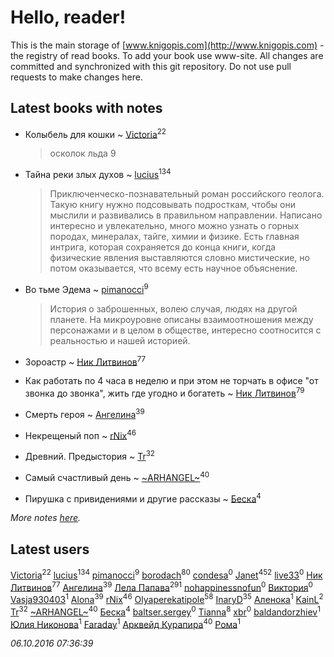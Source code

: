 # Hello, reader!
This is the main storage of [www.knigopis.com](http://www.knigopis.com) - the registry of read books.
To add your book use www-site. All changes are committed and synchronized with this git repository.
Do not use pull requests to make changes here.


## Latest books with notes
* Колыбель для кошки ~ [Victoria](users/113/113794223924688167852-google)<sup>22</sup>
    > осколок льда 9

* Тайна реки злых духов ~ [lucius](users/838/83820536-yandex)<sup>134</sup>
    > Приключенческо-познавательный роман российского геолога. Такую книгу нужно подсовывать подросткам, чтобы они мыслили и развивались в правильном направлении. 
    > Написано интересно и увлекательно, много можно узнать о горных породах, минералах, тайге, химии и физике. Есть главная интрига, которая сохраняется до конца книги, когда физические явления выставляются словно мистические, но потом оказывается, что всему есть научное объяснение.

* Во тьме Эдема ~ [pimanocci](users/117/117124011531379579265-google)<sup>9</sup>
    > История о заброшенных, волею случая, людях на другой планете. На микроуровне описаны взаимоотношения между персонажами и в целом в обществе, интересно соотносится с реальностью и нашей историей.

* Зороастр ~ [Ник Литвинов](users/lec/leczQ3Eya3-linkedin)<sup>77</sup>

* Как работать по 4 часа в неделю и при этом не торчать в офисе "от звонка до звонка", жить где угодно и богатеть ~ [Ник Литвинов](users/lec/leczQ3Eya3-linkedin)<sup>79</sup>

* Смерть героя ~ [Ангелина](users/837/83788782-vkontakte)<sup>39</sup>

* Некрещеный поп ~ [rNix](users/115/115622071-twitter)<sup>46</sup>

* Древний. Предыстория ~ [Tr](users/122/12282474-vkontakte)<sup>32</sup>

* Самый счастливый день ~ [~ARHANGEL~](users/642/64251996-vkontakte)<sup>40</sup>

* Пирушка с привидениями и другие рассказы ~ [Беска](users/157/1577468-vkontakte)<sup>4</sup>


_More notes [here](latest_books_with_notes.md)._


## Latest users
[Victoria](users/113/113794223924688167852-google)<sup>22</sup> 
[lucius](users/838/83820536-yandex)<sup>134</sup> 
[pimanocci](users/117/117124011531379579265-google)<sup>9</sup> 
[borodach](users/157/15706320-vkontakte)<sup>80</sup> 
[condesa](users/131/13128526-vkontakte)<sup>0</sup> 
[Janet](users/205/20565064-vkontakte)<sup>452</sup> 
[live33](users/388/38871174-vkontakte)<sup>0</sup> 
[Ник Литвинов](users/lec/leczQ3Eya3-linkedin)<sup>77</sup> 
[Ангелина](users/837/83788782-vkontakte)<sup>39</sup> 
[Лела Папава](users/761/76187635-vkontakte)<sup>291</sup> 
[nohappinessnofun](users/380/380085691-vkontakte)<sup>0</sup> 
[Виктория](users/308/30838259-vkontakte)<sup>0</sup> 
[Vasja930403](users/113/113791616-vkontakte)<sup>1</sup> 
[Alona](users/320/320700111602997-facebook)<sup>39</sup> 
[rNix](users/115/115622071-twitter)<sup>46</sup> 
[Olyaperekatipole](users/123/1236741-vkontakte)<sup>58</sup> 
[InaryD](users/562/56228374-vkontakte)<sup>35</sup> 
[Аленока](users/785/785973-vkontakte)<sup>1</sup> 
[KainL](users/101/101713933759900735497-google)<sup>2</sup> 
[Tr](users/122/12282474-vkontakte)<sup>32</sup> 
[~ARHANGEL~](users/642/64251996-vkontakte)<sup>40</sup> 
[Беска](users/157/1577468-vkontakte)<sup>4</sup> 
[baltser.sergey](users/112/11235393-vkontakte)<sup>0</sup> 
[Tianna](users/108/108107916628702171952-google)<sup>8</sup> 
[xbr](users/803/803172-yandex)<sup>0</sup> 
[baldandorzhiev](users/133/13354008-vkontakte)<sup>1</sup> 
[Юлия Никонова](users/176/17607331280625977789-mailru)<sup>1</sup> 
[Faraday](users/108/108020284314426829678-google)<sup>1</sup> 
[Арквейд Курапира](users/278/278072338-vkontakte)<sup>40</sup> 
[Рома](users/798/798202600285063-facebook)<sup>1</sup> 


_06.10.2016 07:36:39_
